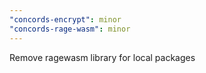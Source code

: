 ```yaml
---
"concords-encrypt": minor
"concords-rage-wasm": minor
---
```


Remove ragewasm library for local packages
